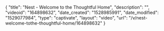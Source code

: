 {
    "title": "Nest - Welcome to the Thoughtful Home",
    "description": "",
    "videoid": "164898632",
    "date_created": "1528985991",
    "date_modified": "1529077984",
    "type": "captivate",
    "layout": "video",
    "url": "\/v\/nest-welcome-tothe-thoughtful-home\/164898632"
}